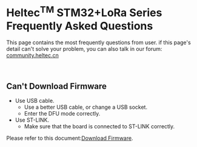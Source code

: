 # Heltec<sup>TM</sup> STM32+LoRa Series Frequently Asked Questions

This page contains the most frequently questions from user. if this page's detail can't solve your problem, you can also talk in our forum: [community.heltec.cn](http://community.heltec.cn/)

&nbsp;

## Can't Download Firmware

- Use USB cable.
  - Use a better USB cable, or change a USB socket.
  - Enter the DFU mode correctly.
- Use ST-LINK.
  - Make sure that the board is connected to ST-LINK correctly.

Please refer to this document:[Download Firmware]().
